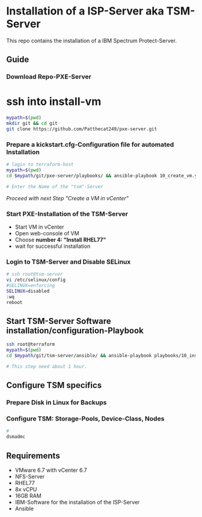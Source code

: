 # Installation of a ISP-Server aka TSM-Server
This repo contains the installation of a IBM Spectrum Protect-Server.
## Guide

### Download Repo-PXE-Server
# ssh into install-vm
```bash
mypath=$(pwd)
mkdir git && cd git
git clone https://github.com/Patthecat249/pxe-server.git
```

### Prepare a kickstart.cfg-Configuration file for automated Installation

```bash
# login to terraform-host
mypath=$(pwd)
cd $mypath/git/pxe-server/playbooks/ && ansible-playbook 10_create_vm.yaml

# Enter the Name of the "tsm"-Server
```

*Proceed with next Step "Create a VM in vCenter"*



### Start PXE-Installation of the TSM-Server

- Start VM in vCenter
- Open web-console of VM
- Choose **number 4: "Install RHEL77"**
- wait for successful installation 



### Login to TSM-Server and Disable SELinux

```bash
# ssh root@tsm-server
vi /etc/selinux/config
#SELINUX=enforcing
SELINUX=disabled
:wq
reboot
```



## Start TSM-Server Software installation/configuration-Playbook

```bash
ssh root@terraform
mypath=$(pwd)
cd $mypath/git/tsm-server/ansible/ && ansible-playbook playbooks/10_install_configure_a_tsm_server.yaml -k

# This step need about 1 hour.
```



## Configure TSM specifics



### Prepare Disk in Linux for Backups



### Configure TSM:  Storage-Pools, Device-Class, Nodes

```bash
# 
dsmadmc 
```





## Requirements

- VMware 6.7 with vCenter 6.7
- NFS-Server
- RHEL77
- 8x vCPU
- 16GB RAM
- IBM-Software for the installation of the ISP-Server
- Ansible
